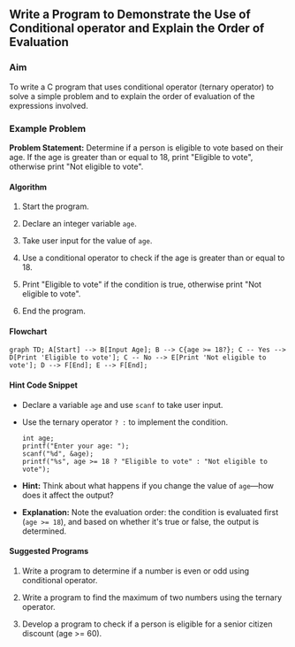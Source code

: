 ## Write a Program to Demonstrate the Use of Conditional operator and Explain the Order of Evaluation

### Aim

To write a C program that uses conditional operator (ternary operator) to solve a simple problem and to explain the order of evaluation of the expressions involved.

### Example Problem

**Problem Statement:** Determine if a person is eligible to vote based on their age. If the age is greater than or equal to 18, print "Eligible to vote", otherwise print "Not eligible to vote".

#### Algorithm

1.  Start the program.
    
2.  Declare an integer variable `age`.
    
3.  Take user input for the value of `age`.
    
4.  Use a conditional operator to check if the age is greater than or equal to 18.
    
5.  Print "Eligible to vote" if the condition is true, otherwise print "Not eligible to vote".
    
6.  End the program.
    

#### Flowchart

```mermaid
graph TD; A[Start] --> B[Input Age]; B --> C{age >= 18?}; C -- Yes --> D[Print 'Eligible to vote']; C -- No --> E[Print 'Not eligible to vote']; D --> F[End]; E --> F[End];
```
        

#### Hint Code Snippet

-   Declare a variable `age` and use `scanf` to take user input.
    
-   Use the ternary operator `? :` to implement the condition.
    
    ```
    int age;
    printf("Enter your age: ");
    scanf("%d", &age);
    printf("%s", age >= 18 ? "Eligible to vote" : "Not eligible to vote");
    ```
    
-   **Hint:** Think about what happens if you change the value of `age`—how does it affect the output?
    
-   **Explanation:** Note the evaluation order: the condition is evaluated first (`age >= 18`), and based on whether it's true or false, the output is determined.
    

#### Suggested Programs

1.  Write a program to determine if a number is even or odd using conditional operator.
    
2.  Write a program to find the maximum of two numbers using the ternary operator.
    
3.  Develop a program to check if a person is eligible for a senior citizen discount (age >= 60).
<!--stackedit_data:
eyJoaXN0b3J5IjpbMTA0MTMzMjQ3LDY1NTY0MDc3Nl19
-->